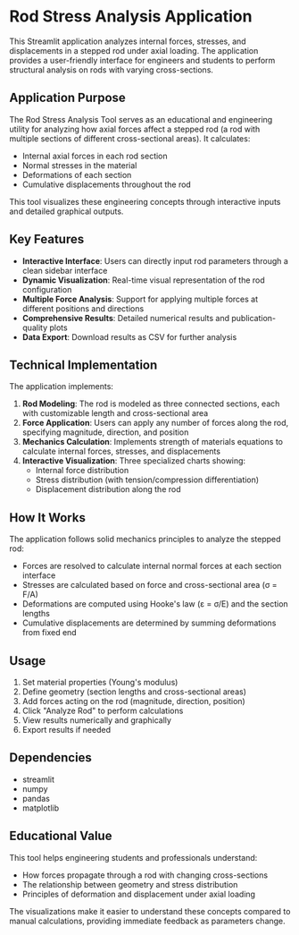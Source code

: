 # Rod Stress Analysis Application

This Streamlit application analyzes internal forces, stresses, and displacements in a stepped rod under axial loading. The application provides a user-friendly interface for engineers and students to perform structural analysis on rods with varying cross-sections.

## Application Purpose

The Rod Stress Analysis Tool serves as an educational and engineering utility for analyzing how axial forces affect a stepped rod (a rod with multiple sections of different cross-sectional areas). It calculates:

- Internal axial forces in each rod section
- Normal stresses in the material
- Deformations of each section
- Cumulative displacements throughout the rod

This tool visualizes these engineering concepts through interactive inputs and detailed graphical outputs.

## Key Features

- **Interactive Interface**: Users can directly input rod parameters through a clean sidebar interface
- **Dynamic Visualization**: Real-time visual representation of the rod configuration
- **Multiple Force Analysis**: Support for applying multiple forces at different positions and directions
- **Comprehensive Results**: Detailed numerical results and publication-quality plots
- **Data Export**: Download results as CSV for further analysis

## Technical Implementation

The application implements:

1. **Rod Modeling**: The rod is modeled as three connected sections, each with customizable length and cross-sectional area
2. **Force Application**: Users can apply any number of forces along the rod, specifying magnitude, direction, and position
3. **Mechanics Calculation**: Implements strength of materials equations to calculate internal forces, stresses, and displacements
4. **Interactive Visualization**: Three specialized charts showing:
   - Internal force distribution
   - Stress distribution (with tension/compression differentiation)
   - Displacement distribution along the rod

## How It Works

The application follows solid mechanics principles to analyze the stepped rod:
- Forces are resolved to calculate internal normal forces at each section interface
- Stresses are calculated based on force and cross-sectional area (σ = F/A)
- Deformations are computed using Hooke's law (ε = σ/E) and the section lengths
- Cumulative displacements are determined by summing deformations from fixed end

## Usage

1. Set material properties (Young's modulus)
2. Define geometry (section lengths and cross-sectional areas)
3. Add forces acting on the rod (magnitude, direction, position)
4. Click "Analyze Rod" to perform calculations
5. View results numerically and graphically
6. Export results if needed

## Dependencies

- streamlit
- numpy
- pandas
- matplotlib

## Educational Value

This tool helps engineering students and professionals understand:
- How forces propagate through a rod with changing cross-sections
- The relationship between geometry and stress distribution
- Principles of deformation and displacement under axial loading

The visualizations make it easier to understand these concepts compared to manual calculations, providing immediate feedback as parameters change.
